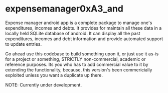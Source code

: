 expensemanager0xA3_and
======================
Expense manager android app is a complete package to manage one's expenditures, incomes and debts.
It provides for maintain all these data in a locally held SQLite database of android. It can display all the past expenditures, incomes and debt information and provide automated support to update entries.

Go ahead use this codebase to build something upon it, or just use it as-is for a project or something, STRICTLY non-commercial, academic or reference purposes. Its you who has to add commercial value to it by extending the functionality, because, this version's been commericially exploited unless you want a duplicate up there.

NOTE: Currently under development.